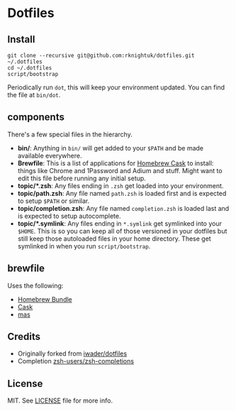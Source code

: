 # Dotfiles

## Install

```
git clone --recursive git@github.com:rknightuk/dotfiles.git ~/.dotfiles
cd ~/.dotfiles
script/bootstrap
```

Periodically run `dot`, this will keep your environment updated. You can find the file at `bin/dot`.

## components

There's a few special files in the hierarchy.

- **bin/**: Anything in `bin/` will get added to your `$PATH` and be made
  available everywhere.
- **Brewfile**: This is a list of applications for [Homebrew Cask](http://caskroom.io) to install: things like Chrome and 1Password and Adium and stuff. Might want to edit this file before running any initial setup.
- **topic/\*.zsh**: Any files ending in `.zsh` get loaded into your
  environment.
- **topic/path.zsh**: Any file named `path.zsh` is loaded first and is
  expected to setup `$PATH` or similar.
- **topic/completion.zsh**: Any file named `completion.zsh` is loaded
  last and is expected to setup autocomplete.
- **topic/\*.symlink**: Any files ending in `*.symlink` get symlinked into
  your `$HOME`. This is so you can keep all of those versioned in your dotfiles
  but still keep those autoloaded files in your home directory. These get
  symlinked in when you run `script/bootstrap`.

## brewfile

Uses the following:

- [Homebrew Bundle](https://github.com/Homebrew/homebrew-bundle)
- [Cask](https://github.com/Homebrew/homebrew-cask)
- [mas](https://github.com/mas-cli/mas)

## Credits

- Originally forked from [iwader/dotfiles][fork]
- Completion [zsh-users/zsh-completions][zsh-completions]

## License

MIT. See [LICENSE][license] file for more info.

[fork]: https://github.com/iWader/dotfiles
[zsh-completions]: https://github.com/zsh-users/zsh-completions
[license]: LICENSE.md
